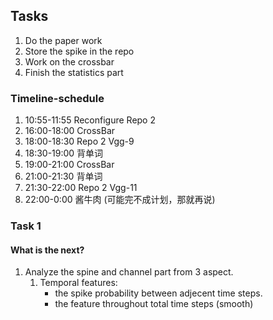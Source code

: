 ## Tasks
1. Do the paper work
2. Store the spike in the repo
3. Work on the crossbar
4. Finish the statistics part

### Timeline-schedule
1. 10:55-11:55 Reconfigure Repo 2
2. 16:00-18:00 CrossBar
3. 18:00-18:30 Repo 2 Vgg-9
4. 18:30-19:00 背单词
5. 19:00-21:00 CrossBar
6. 21:00-21:30 背单词
7. 21:30-22:00 Repo 2 Vgg-11
8. 22:00-0:00 酱牛肉
(可能完不成计划，那就再说)


### Task 1
#### What is the next?
1. Analyze the spine and channel part from 3 aspect.
   1. Temporal features:
      * the spike probability between adjecent time steps. 
      * the feature throughout total time steps (smooth)



#### 

   

